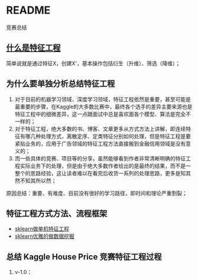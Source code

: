 # README

竞赛总结

## [什么是特征工程](https://www.zhihu.com/question/29316149)

简单说就是通过特征X，创建X'，基本操作包括衍生（升维）、筛选（降维）；

## 为什么要单独分析总结特征工程

1. 对于目前的机器学习领域、深度学习领域，特征工程依然是重要，甚至可能是最重要的步骤，在Kaggle的大多数比赛中，最终各个选手的差异主要来源也是特征工程中的细微差异，这一点跟面试中总是喜欢面各个模型、算法是完全不一样的；
2. 对于特征工程，绝大多数的书、博客、文章更多从方式方法上讲解，即连续特征有哪几种处理方式，离散定序、定类特征分别如何处理，但是特征工程是要紧贴业务的，应用于广告领域的特征工程方法直接搬到金融信用领域是没有意义的；
3. 而一些具体的竞赛、项目等的分享，虽然能够看到作者非常清晰明确的特征工程实际业务下的处理，但是由于绝大多数作者给出的是最终的结果，而不是一整个的思路经验，这让读者难以在看完后收货一系列的处理思路，更多是知其然不知其所以然；

原因总结：重要、有难度、目前没有很好的学习路径，即时间和理论严重割裂；

## 特征工程方式方法、流程框架

- [sklearn做单机特征工程](https://www.cnblogs.com/jasonfreak/p/5448385.html)
- [sklearn优雅的做数据挖掘](https://www.cnblogs.com/jasonfreak/p/5448462.html)

## 总结 Kaggle House Price 竞赛特征工程过程

1. v-1.0：
